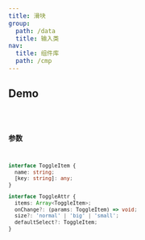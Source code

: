 ```yaml
---
title: 滑块
group:
  path: /data
  title: 输入类
nav:
  title: 组件库
  path: /cmp
---
```


## Demo

<code src="./demo.tsx" />


### 参数

```ts
interface ToggleItem {
  name: string;
  [key: string]: any;
}

interface ToggleAttr {
  items: Array<ToggleItem>;
  onChange?: (params: ToggleItem) => void;
  size?: 'normal' | 'big' | 'small';
  defaultSelect?: ToggleItem;
}
```
